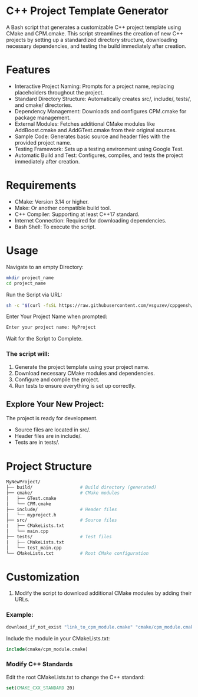 # C++ Project Template Generator

A Bash script that generates a customizable C++ project template using CMake and CPM.cmake. This script streamlines the creation of new C++ projects by setting up a standardized directory structure, downloading necessary dependencies, and testing the build immediately after creation.

# Features

* Interactive Project Naming: Prompts for a project name, replacing placeholders throughout the project.
* Standard Directory Structure: Automatically creates src/, include/, tests/, and cmake/ directories.
* Dependency Management: Downloads and configures CPM.cmake for package management.
* External Modules: Fetches additional CMake modules like AddBoost.cmake and AddGTest.cmake from their original sources.
* Sample Code: Generates basic source and header files with the provided project name.
* Testing Framework: Sets up a testing environment using Google Test.
* Automatic Build and Test: Configures, compiles, and tests the project immediately after creation.

# Requirements

* CMake: Version 3.14 or higher.
* Make: Or another compatible build tool.
* C++ Compiler: Supporting at least C++17 standard.
* Internet Connection: Required for downloading dependencies.
* Bash Shell: To execute the script.

# Usage

Navigate to an empty Directory:

```bash
mkdir project_name
cd project_name
```

Run the Script via URL:

```bash
sh -c "$(curl -fsSL https://raw.githubusercontent.com/vsguzev/cppgensh/refs/heads/main/cppgen.sh)"
```

Enter Your Project Name when prompted:

```bash
Enter your project name: MyProject
```
Wait for the Script to Complete.

### The script will:

1. Generate the project template using your project name.
2. Download necessary CMake modules and dependencies.
3. Configure and compile the project.
4. Run tests to ensure everything is set up correctly.

## Explore Your New Project:

The project is ready for development.

* Source files are located in src/.
* Header files are in include/.
* Tests are in tests/.

# Project Structure
```makefile
MyNewProject/
├── build/                  # Build directory (generated)
├── cmake/                  # CMake modules
│   ├── GTest.cmake
│   └── CPM.cmake
├── include/                # Header files
│   └── myproject.h
├── src/                    # Source files
|   ├── CMakeLists.txt
│   └── main.cpp
├── tests/                  # Test files
|   ├── CMakeLists.txt
│   └── test_main.cpp
└── CMakeLists.txt          # Root CMake configuration
```

# Customization
1. Modify the script to download additional CMake modules by adding their URLs.

### Example:

```bash
download_if_not_exist "link_to_cpm_module.cmake" "cmake/cpm_module.cmake"
```

Include the module in your CMakeLists.txt:

```cmake
include(cmake/cpm_module.cmake)
```

### Modify C++ Standards

Edit the root CMakeLists.txt to change the C++ standard:

```cmake
set(CMAKE_CXX_STANDARD 20)
```
